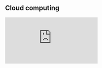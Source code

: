 ## Cloud computing

![cloud-computing-certificate](https://github.com/Entwoane/holbertonschool-france-certificates-ibm/blob/main/certificates-trimester-3/certificate-cloud.pdf)
